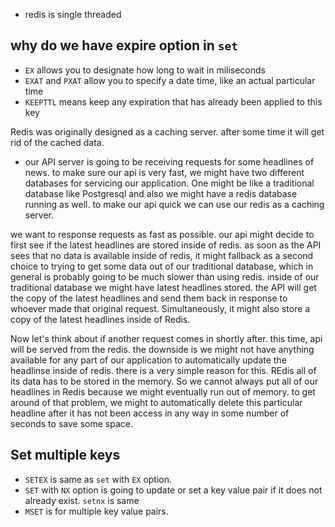 - redis is single threaded

## why do we have expire option in `set`

- `EX` allows you to designate how long to wait in miliseconds
- `EXAT` and `PXAT` allow you to specify a date time, like an actual particular time
- `KEEPTTL` means keep any expiration that has already been applied to this key

Redis was originally designed as a caching server. after some time it will get rid of the cached data.

- our API server is going to be receiving requests for some headlines of news. to make sure our api is very fast, we might have two different databases for servicing our application. One might be like a traditional database like Postgresql and also we might have a redis database running as well. to make our api quick we can use our redis as a caching server.

we want to response requests as fast as possible. our api might decide to first see if the latest headlines are stored inside of redis. as soon as the API sees that no data is available inside of redis, it might fallback as a second choice to trying to get some data out of our traditional database, which in general is probably going to be much slower than using redis. inside of our traditional database we might have latest headlines stored. the API will get the copy of the latest headlines and send them back in response to whoever made that original request. Simultaneously, it might also store a copy of the latest headlines inside of Redis.

Now let's think about if another request comes in shortly after. this time, api will be served from the redis. the downside is we might not have anything available for any part of our application to automatically update the headlinse inside of redis. there is a very simple reason for this. REdis all of its data has to be stored in the memory. So we cannot always put all of our headlines in Redis because we might eventually run out of memory. to get around of that problem, we might to automatically delete this particular headline after it has not been access in any way in some number of seconds to save some space.

## Set multiple keys

- `SETEX` is same as `set` with `EX` option.
- `SET` with `NX` option is going to update or set a key value pair if it does not already exist. `setnx` is same
- `MSET` is for multiple key value pairs.
